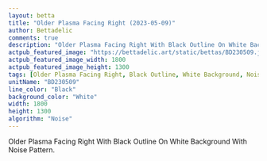 ```yaml
---
layout: betta
title: "Older Plasma Facing Right (2023-05-09)"
author: Bettadelic
comments: true
description: "Older Plasma Facing Right With Black Outline On White Background With Noise Pattern."
actpub_featured_image: "https://bettadelic.art/static/bettas/BD230509.jpg"
actpub_featured_image_width: 1800
actpub_featured_image_height: 1300
tags: [Older Plasma Facing Right, Black Outline, White Background, Noise Pattern, May 2023]
unitName: "BD230509"
line_color: "Black"
background_color: "White"
width: 1800
height: 1300
algorithm: "Noise"
---
```


Older Plasma Facing Right With Black Outline On White Background With Noise Pattern.
